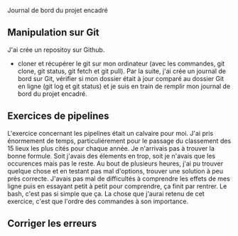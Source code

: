 Journal de bord du projet encadré

## Manipulation sur Git

J'ai crée un repositoy sur Github.
- cloner et récupérer le git sur mon ordinateur (avec les commandes, git clone, git status, git fetch et git pull).
Par la suite, j'ai crée un journal de bord sur Git, vérifier si mon dossier était à jour comparé au dossier Git en ligne (git log et git status) et je suis en train de remplir mon journal de bord du projet encadré.

## Exercices de pipelines

L'exercice concernant les pipelines était un calvaire pour moi. J'ai pris énormement de temps, particuliérement pour le passage du classement des 15 lieux les plus cités pour chaque année. Je n'arrivais pas à trouver la bonne formule. Soit j'avais des élements en trop, soit je n'avais que les occurences mais pas le reste. Au bout de plusieurs heures, j'ai pu trouver quelque chose et en testant pas mal d'options, trouver une solution à peu près correcte. J'avais pas mal de difficultés à comprendre les effets de mes ligne puis en essayant petit à petit pour comprendre, ça finit par rentrer. Le bash, c'est pas si simple que ça. La chose que j'aurai retenu de cet exercice, c'est que l'ordre des commandes à son importance.

## Corriger les erreurs
